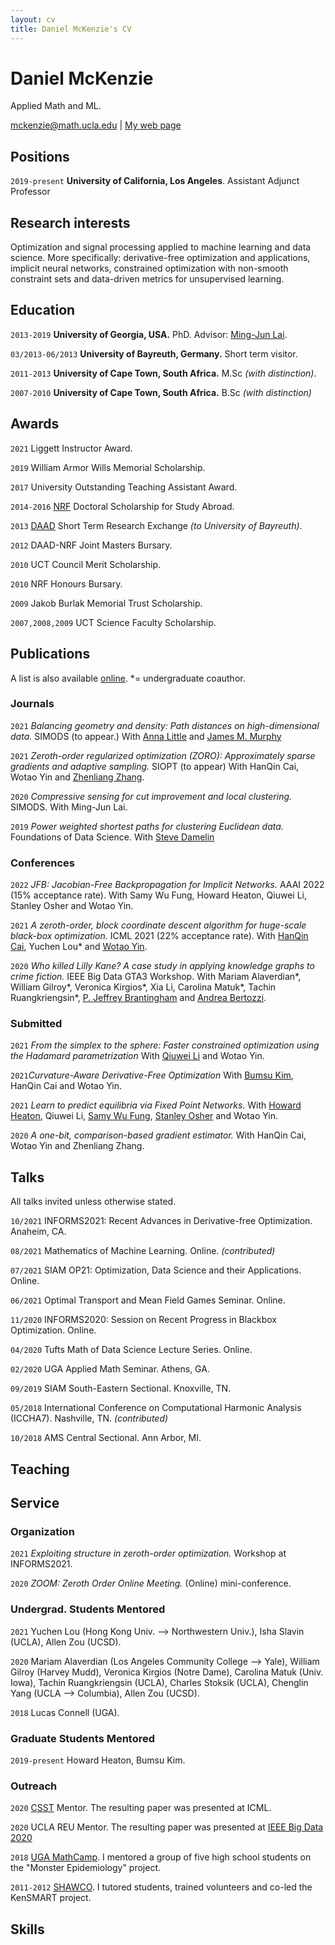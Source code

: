 ```yaml
---
layout: cv
title: Daniel McKenzie's CV
---
```

# Daniel McKenzie
Applied Math and ML.

<div id="webaddress">
<a href="mckenzie@math.ucla.edu">mckenzie@math.ucla.edu</a>
| <a href="https://danielmckenzie.github.io">My web page</a>
</div>


## Positions

`2019-present`  __University of California, Los Angeles__. Assistant Adjunct Professor <!--(i.e. postdoc).-->


## Research interests

Optimization and signal processing applied to machine learning and data science. More specifically: derivative-free optimization and applications, implicit neural networks, constrained optimization with non-smooth constraint sets and data-driven metrics for unsupervised learning.


## Education

`2013-2019` __University of Georgia, USA.__ PhD. Advisor: <a href = "https://en.wikipedia.org/wiki/Ming-Jun_Lai">Ming-Jun Lai</a>. <!--Dissertation title: *Efficient graph clustering algorithms using compressive sensing*-->

`03/2013-06/2013` __University of Bayreuth, Germany.__ Short term visitor. <!---Host: [Fabrizio Catanese](https://scholar.google.com/citations?hl=en&user=pHmYiMUAAAAJ&view_op=list_works&sortby=pubdate)--->

`2011-2013`
__University of Cape Town, South Africa.__ M.Sc *(with distinction)*.
<!--Advisors: Ken Hughes, Rob Martin.
Thesis title: On uniformization of compact Kahler manifolds with negative first Chern class by bounded symmetric domains.-->

`2007-2010`
__University of Cape Town, South Africa.__ B.Sc *(with distinction)*



## Awards

`2021` Liggett Instructor Award.

`2019` William Armor Wills Memorial Scholarship.

`2017` University Outstanding Teaching Assistant Award.

`2014-2016` [NRF](https://en.wikipedia.org/wiki/National_Research_Foundation_(South_Africa)) Doctoral Scholarship for Study Abroad.

`2013` [DAAD](https://en.wikipedia.org/wiki/German_Academic_Exchange_Service) Short Term Research Exchange *(to University of Bayreuth)*.

`2012` DAAD-NRF Joint Masters Bursary.

`2010` UCT Council Merit Scholarship.

`2010` NRF Honours Bursary.

`2009` Jakob Burlak Memorial Trust Scholarship.

`2007,2008,2009` UCT Science Faculty Scholarship.



## Publications

 A list is also available [online](https://scholar.google.ca/citations?user=kP12IskAAAAJ&hl=en). *= undergraduate coauthor.

### Journals

`2021` *Balancing geometry and density: Path distances on high-dimensional data.* SIMODS (to appear.) With [Anna Little](https://www.anna-little.com/) and [James M. Murphy](https://jmurphy.math.tufts.edu/)

`2021` *Zeroth-order regularized optimization (ZORO): Approximately sparse gradients and adaptive sampling.* SIOPT (to appear) With HanQin Cai, Wotao Yin and [Zhenliang Zhang](https://scholar.google.com/citations?user=4uHZTJoAAAAJ&hl=en).

`2020` *Compressive sensing for cut improvement and local clustering.* SIMODS. With Ming-Jun Lai.

`2019` *Power weighted shortest paths for clustering Euclidean data.* Foundations of Data Science. With [Steve Damelin](http://www-personal.umich.edu/~damelin/)

### Conferences

`2022` *JFB: Jacobian-Free Backpropagation for Implicit Networks.* AAAI 2022 (15% acceptance rate). With Samy Wu Fung, Howard Heaton, Qiuwei Li, Stanley Osher and Wotao Yin.

`2021` *A zeroth-order, block coordinate descent algorithm for huge-scale black-box optimization.* ICML 2021 (22% acceptance rate). With [HanQin Cai](https://www.math.ucla.edu/~hqcai/), Yuchen Lou\* and [Wotao Yin](https://en.wikipedia.org/wiki/Wotao_Yin).

`2020` *Who killed Lilly Kane? A case study in applying knowledge graphs to crime fiction.* IEEE Big Data GTA3 Workshop. With Mariam Alaverdian\*, William Gilroy\*, Veronica Kirgios\*, Xia Li, Carolina Matuk\*, Tachin Ruangkriengsin\*, [P. Jeffrey Brantingham](http://paleo.sscnet.ucla.edu/) and [Andrea Bertozzi](https://en.wikipedia.org/wiki/Andrea_Bertozzi).  

### Submitted

`2021` *From the simplex to the sphere: Faster constrained optimization using the Hadamard parametrization* With [Qiuwei Li](https://www.math.ucla.edu/~qiuweili/) and Wotao Yin.

`2021`*Curvature-Aware Derivative-Free Optimization* With [Bumsu Kim](https://www.bumsu.kim/), HanQin Cai and Wotao Yin.

`2021` *Learn to predict equilibria via Fixed Point Networks*. With [Howard Heaton](https://howardheaton.tech/), Qiuwei Li, [Samy Wu Fung](https://sites.google.com/site/samywufung/), [Stanley Osher](https://en.wikipedia.org/wiki/Stanley_Osher) and Wotao Yin.

`2020` *A one-bit, comparison-based gradient estimator.* With HanQin Cai, Wotao Yin and Zhenliang Zhang.


## Talks

All talks invited unless otherwise stated.

`10/2021` INFORMS2021: Recent Advances in Derivative-free Optimization. Anaheim, CA.

`08/2021` Mathematics of Machine Learning. Online. *(contributed)*

`07/2021` SIAM OP21: Optimization, Data Science and their Applications. Online.

`06/2021` Optimal Transport and Mean Field Games Seminar. Online.

`11/2020` INFORMS2020: Session on Recent Progress in Blackbox Optimization. Online.  

`04/2020` Tufts Math of Data Science Lecture Series. Online.

`02/2020` UGA Applied Math Seminar. Athens, GA.

`09/2019` SIAM South-Eastern Sectional. Knoxville, TN.

`05/2018` International Conference on Computational Harmonic Analysis (ICCHA7). Nashville, TN. *(contributed)*

`10/2018` AMS Central Sectional. Ann Arbor, MI.

## Teaching
<!--
`2021` Math 151BH: Honors Applied Numerical Methods II, UCLA. *(I also co-developed this course).*

`2021` Math 151AH: Honors Applied Numerical Methods I, UCLA. *(I also co-developed this course).*

`2020-present` Math 118: Mathematical Methods of Data Theory, UCLA. *(taught three times. I also co-developed this course).*

`2020` Math 170S: Statistics, UCLA.

`2019` Math 151A: Applied Numerical Methods I, UCLA.

`2019` Math 32A: Calculus III, UCLA.

`2015-2019` Math2250: Calculus I, UGA. *(taught three times).*

`2014-2018` Math1113: Precalculus, UGA. *(taught six times).* -->

## Service

### Organization

`2021` *Exploiting structure in zeroth-order optimization.* Workshop at INFORMS2021.

`2020` *ZOOM: Zeroth Order Online Meeting.* (Online) mini-conference.

### Undergrad. Students Mentored

`2021` Yuchen Lou (Hong Kong Univ. --> Northwestern Univ.), Isha Slavin (UCLA), Allen Zou (UCSD).

`2020` Mariam Alaverdian (Los Angeles Community College --> Yale), William Gilroy (Harvey Mudd), Veronica Kirgios (Notre Dame), Carolina Matuk (Univ. Iowa), Tachin Ruangkriengsin (UCLA), Charles Stoksik (UCLA), Chenglin Yang (UCLA --> Columbia), Allen Zou (UCSD).

`2018` Lucas Connell (UGA).

### Graduate Students Mentored

`2019-present` Howard Heaton, Bumsu Kim.

### Outreach

`2020` [CSST](https://www.csst.ucla.edu/summer-program-csst) Mentor. The resulting paper was presented at ICML.

`2020` UCLA REU Mentor. The resulting paper was presented at [IEEE Big Data 2020](https://ieeexplore.ieee.org/abstract/document/9378079/authors#authors)

`2018` [UGA MathCamp](https://torsor.github.io/mathcamp/). I mentored a group of five high school students on the "Monster Epidemiology" project.

`2011-2012` [SHAWCO](https://en.wikipedia.org/wiki/SHAWCO). I tutored students, trained volunteers and co-led the KenSMART project.

## Skills

<!-- Proficient in Python (specifically: NumPy, SciKitLearn and PyTorch), Matlab, LaTeX and Markdown. -->

<!--### Footer

Last updated: July 2021 -->
